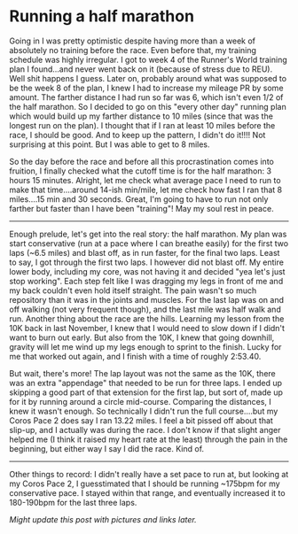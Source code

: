 # Running a half marathon

Going in I was pretty optimistic despite having more than a week of absolutely no training before the race. Even before that, my training schedule was highly irregular. I got to week 4 of the Runner's World training plan I found...and never went back on it (because of stress due to REU). Well shit happens I guess. Later on, probably around what was supposed to be the week 8 of the plan, I knew I had to increase my mileage PR by some amount. The farther distance I had run so far was 6, which isn't even 1/2 of the half marathon. So I decided to go on this "every other day" running plan which would build up my farther distance to 10 miles (since that was the longest run on the plan). I thought that if I ran at least 10 miles before the race, I should be good. And to keep up the pattern, I didn't do it!!!! Not surprising at this point. But I was able to get to 8 miles.  

So the day before the race and before all this procrastination comes into fruition, I finally checked what the cutoff time is for the half marathon: 3 hours 15 minutes. Alright, let me check what average pace I need to run to make that time....around 14-ish min/mile, let me check how fast I ran that 8 miles....15 min and 30 seconds. Great, I'm going to have to run not only farther but faster than I have been "training"! May my soul rest in peace.  

----

Enough prelude, let's get into the real story: the half marathon. My plan was start conservative (run at a pace where I can breathe easily) for the first two laps (~6.5 miles) and blast off, as in run faster, for the final two laps. Least to say, I got through the first two laps. I however did not blast off. My entire lower body, including my core, was not having it and decided "yea let's just stop working". Each step felt like I was dragging my legs in front of me and my back couldn't even hold itself straight. The pain wasn't so much repository than it was in the joints and muscles. For the last lap was on and off walking (not very frequent though), and the last mile was half walk and run. Another thing about the race are the hills. Learning my lesson from the 10K back in last November, I knew that I would need to slow down if I didn't want to burn out early. But also from the 10K, I knew that going downhill, gravity will let me wind up my legs enough to sprint to the finish. Lucky for me that worked out again, and I finish with a time of roughly 2:53.40.  

But wait, there's more! The lap layout was not the same as the 10K, there was an extra "appendage" that needed to be run for three laps. I ended up skipping a good part of that extension for the first lap, but sort of, made up for it by running around a circle mid-course. Comparing the distances, I knew it wasn't enough. So technically I didn't run the full course....but my Coros Pace 2 does say I ran 13.22 miles. I feel a bit pissed off about that slip-up, and I actually was during the race. I don't know if that slight anger helped me (I think it raised my heart rate at the least) through the pain in the beginning, but either way I say I did the race. Kind of.

---

Other things to record: I didn't really have a set pace to run at, but looking at my Coros Pace 2, I guesstimated that I should be running ~175bpm for my conservative pace. I stayed within that range, and eventually increased it to 180-190bpm for the last three laps.  

*Might update this post with pictures and links later.*